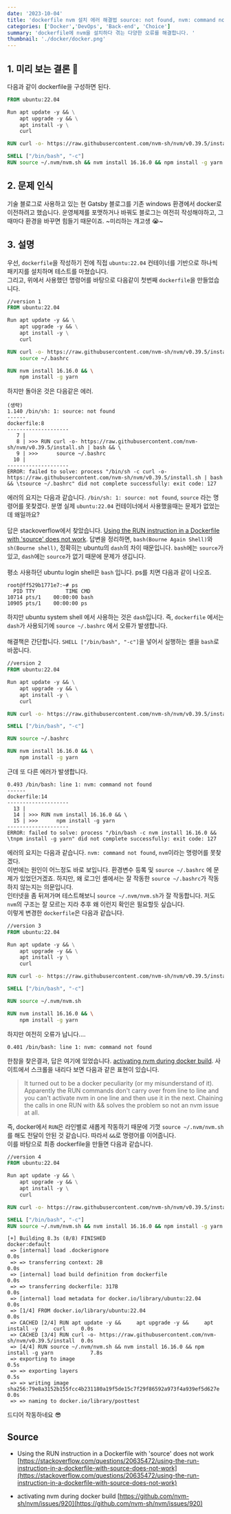 ```yaml
---
date: '2023-10-04'
title: 'dockerfile nvm 설치 에러 해결법 source: not found, nvm: command not found'
categories: ['Docker','DevOps', 'Back-end', 'Choice']
summary: 'dockerfile에 nvm을 설치하다 겪는 다양한 오류를 해결합니다. '
thumbnail: './docker/docker.png'
---
```


## 1. 미리 보는 결론 👀

다음과 같이 dockerfile을 구성하면 된다.
```dockerfile
FROM ubuntu:22.04

Run apt update -y && \
    apt upgrade -y && \
    apt install -y \
    curl

RUN curl -o- https://raw.githubusercontent.com/nvm-sh/nvm/v0.39.5/install.sh | bash

SHELL ["/bin/bash", "-c"]
RUN source ~/.nvm/nvm.sh && nvm install 16.16.0 && npm install -g yarn
```

## 2. 문제 인식

기술 블로그로 사용하고 있는 현 Gatsby 블로그를 기존 windows 환경에서 docker로 이전하려고 했습니다.
운영체제를 포맷하거나 바꿔도 블로그는 여전히 작성해야하고, 그때마다 환경을 바꾸면 힘들기 때문이죠. ~미리하는 개고생 😭~

## 3. 설명

우선, `dockerfile`을 작성하기 전에 직접 `ubuntu:22.04` 컨테이너를 기반으로 하나씩 패키지를 설치하며 테스트를 마쳤습니다.  
그리고, 위에서 사용했던 명령어를 바탕으로 다음같이 첫번째 `dockerfile`을 만들었습니다.

```dockerfile
//version 1
FROM ubuntu:22.04

Run apt update -y && \
    apt upgrade -y && \
    apt install -y \
    curl

RUN curl -o- https://raw.githubusercontent.com/nvm-sh/nvm/v0.39.5/install.sh | bash && \
	source ~/.bashrc

RUN nvm install 16.16.0 && \
	npm install -g yarn
```
하지만 돌아온 것은 다음같은 에러.
```
(생략)
1.140 /bin/sh: 1: source: not found
------
dockerfile:8
--------------------
   7 |     
   8 | >>> RUN curl -o- https://raw.githubusercontent.com/nvm-sh/nvm/v0.39.5/install.sh | bash && \
   9 | >>>      source ~/.bashrc
  10 |     
--------------------
ERROR: failed to solve: process "/bin/sh -c curl -o- https://raw.githubusercontent.com/nvm-sh/nvm/v0.39.5/install.sh | bash && \tsource ~/.bashrc" did not complete successfully: exit code: 127
```

에러의 요지는 다음과 같습니다. `/bin/sh: 1: source: not found`, `source` 라는 명령어를 못찾겠다. 분명 실제 `ubuntu:22.04` 컨테이너에서 사용했을때는 문제가 없었는데 왜일까요?  
\
답은 stackoverflow에서 찾았습니다. [Using the RUN instruction in a Dockerfile with 'source' does not work](https://stackoverflow.com/questions/20635472/using-the-run-instruction-in-a-dockerfile-with-source-does-not-work). 답변을 정리하면, `bash(Bourne Again Shell)`와 `sh(Bourne shell)`, 정확히는 ubuntu의 `dash`의 차이 때문입니다.
`bash`에는 `source`가 있고, `dash`에는 `source`가 없기 때문에 문제가 생깁니다.  
\
평소 사용하던 ubuntu login shell은 `bash` 입니다. ps를 치면 다음과 같이 나오죠.  
```
root@ff529b1771e7:~# ps
  PID TTY          TIME CMD
10714 pts/1    00:00:00 bash
10905 pts/1    00:00:00 ps
```
하지만 ubuntu system shell 에서 사용하는 것은 `dash`입니다. 즉, `dockerfile` 에서는 `dash`가 사용되기에 `source ~/.bashrc` 에서 오류가 발생합니다.  
\
해결책은 간단합니다. `SHELL ["/bin/bash", "-c"]`을 넣어서 실행하는 셸을 `bash`로 바꿉니다.  
```dockerfile
//version 2
FROM ubuntu:22.04

Run apt update -y && \
    apt upgrade -y && \
    apt install -y \
    curl

RUN curl -o- https://raw.githubusercontent.com/nvm-sh/nvm/v0.39.5/install.sh | bash

SHELL ["/bin/bash", "-c"]

RUN source ~/.bashrc

RUN nvm install 16.16.0 && \
	npm install -g yarn
```
근데 또 다른 에러가 발생합니다.
```
0.493 /bin/bash: line 1: nvm: command not found
------
dockerfile:14
--------------------
  13 |
  14 | >>> RUN nvm install 16.16.0 && \
  15 | >>>      npm install -g yarn
--------------------
ERROR: failed to solve: process "/bin/bash -c nvm install 16.16.0 && \tnpm install -g yarn" did not complete successfully: exit code: 127
```
에러의 요지는 다음과 같습니다. `nvm: command not found`, `nvm`이라는 명령어를 못찾겠다.  
이번에는 원인이 어느정도 바로 보입니다. 환경변수 등록 및 `source ~/.bashrc` 에 문제가 있었던거겠죠. 하지만, 왜 로그인 셸에서는 잘 작동한 `source ~/.bashrc`가 작동하지 않는지는 의문입니다.  
인터넷을 좀 뒤져가며 테스트해보니 `source ~/.nvm/nvm.sh`가 잘 작동합니다. 저도 `nvm`의 구조는 잘 모르는 지라 추후 왜 이런지 확인은 필요할듯 싶습니다.  
이렇게 변경한 `dockerfile`은 다음과 같습니다.  
```dockerfile
//version 3
FROM ubuntu:22.04

Run apt update -y && \
    apt upgrade -y && \
    apt install -y \
    curl

RUN curl -o- https://raw.githubusercontent.com/nvm-sh/nvm/v0.39.5/install.sh | bash

SHELL ["/bin/bash", "-c"]

RUN source ~/.nvm/nvm.sh

RUN nvm install 16.16.0 && \
	npm install -g yarn
```
하지만 여전히 오류가 납니다....
```
0.401 /bin/bash: line 1: nvm: command not found
```
한참을 찾은결과, 답은 여기에 있었습니다. [activating nvm during docker build](https://github.com/nvm-sh/nvm/issues/920).
사이트에서 스크롤을 내리다 보면 다음과 같은 표현이 있습니다.  

> It turned out to be a docker peculiarity (or my misunderstand of it). Apparently the RUN commands don't carry over from line to line and you can't activate nvm in one line and then use it in the next. Chaining the calls in one RUN with && solves the problem so not an nvm issue at all. 

즉, docker에서 `RUN`은 라인별로 새롭게 작동하기 때문에 기껏 `source ~/.nvm/nvm.sh`를 해도 전달이 안된 것 같습니다. 따라서 `&&`로 명령어를 이어줍니다.  
이를 바탕으로 최종 dockerfile을 만들면 다음과 같습니다.  
```dockerfile
//version 4
FROM ubuntu:22.04

Run apt update -y && \
    apt upgrade -y && \
    apt install -y \
    curl

RUN curl -o- https://raw.githubusercontent.com/nvm-sh/nvm/v0.39.5/install.sh | bash

SHELL ["/bin/bash", "-c"]
RUN source ~/.nvm/nvm.sh && nvm install 16.16.0 && npm install -g yarn
```
```
[+] Building 8.3s (8/8) FINISHED                                                  docker:default 
 => [internal] load .dockerignore                                                           0.0s 
 => => transferring context: 2B                                                             0.0s 
 => [internal] load build definition from dockerfile                                        0.0s 
 => => transferring dockerfile: 317B                                                        0.0s 
 => [internal] load metadata for docker.io/library/ubuntu:22.04                             0.0s 
 => [1/4] FROM docker.io/library/ubuntu:22.04                                               0.0s 
 => CACHED [2/4] RUN apt update -y &&     apt upgrade -y &&     apt install -y     curl     0.0s 
 => CACHED [3/4] RUN curl -o- https://raw.githubusercontent.com/nvm-sh/nvm/v0.39.5/install  0.0s 
 => [4/4] RUN source ~/.nvm/nvm.sh && nvm install 16.16.0 && npm install -g yarn            7.8s 
 => exporting to image                                                                      0.5s 
 => => exporting layers                                                                     0.5s 
 => => writing image sha256:79e8a3152b155fcc4b231180a19f5de15c7f29f86592a973f4a939ef5d627e  0.0s
 => => naming to docker.io/library/posttest
```
드디어 작동하네요 😎

## Source

- Using the RUN instruction in a Dockerfile with 'source' does not work
  [https://stackoverflow.com/questions/20635472/using-the-run-instruction-in-a-dockerfile-with-source-does-not-work](https://stackoverflow.com/questions/20635472/using-the-run-instruction-in-a-dockerfile-with-source-does-not-work)

- activating nvm during docker build
  [https://github.com/nvm-sh/nvm/issues/920](https://github.com/nvm-sh/nvm/issues/920)